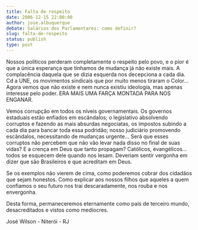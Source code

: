 ```yaml
---
title: Falta de respeito
date: 2006-12-15 22:00:00
author: jose.albuquerque
debate: Salários dos Parlamentares: como definir?
slug: falta-de-respeito
status: publish 
type: post
---
```


Nossos políticos perderam completamente o respeito pelo povo, e o pior é que a única esperança que tínhamos de mudança já não existe mais. A complacência daquela que se dizia esquerda nos decepciona a cada dia. Cd a UNE, os movimentos sindicais que por muito menos tiraram o Color... Agora vemos que não existe e nem nunca existiu ideologia, mas apenas interesse pelo poder. ERA MAIS UMA FARÇA MONTADA PARA NOS ENGANAR.   

Vemos corrupção em todos os níveis governamentais. Os governos estaduais estão enfiados em escândalos; o legislativo absolvendo corruptos e fazendo as mais absurdas negociatas, os impostos subindo a cada dia para bancar toda essa podridão; nosso judiciário promovendo escândalos, necessitando de mudanças urgente... Será que esses corruptos não percebem que não vão levar nada disso no final de suas vidas? E a crença em Deus que tanto propagam? Católicos, evangélicos... todos se esquecem dele quando nos lesam. Deveriam sentir vergonha em dizer que são Brasileiros e que acreditam em Deus.   

Se os exemplos não vierem de cima, como poderemos cobrar dos cidadãos que sejam honestos. Como explicar aos nossos filhos que aqueles a quem confiamos o seu futuro nos trai descaradamente, nos rouba e nos envergonha.  

Desta forma, permaneceremos eternamente como país de terceiro mundo, desacreditados e vistos como medíocres.  

José Wilson - Niterói - RJ
